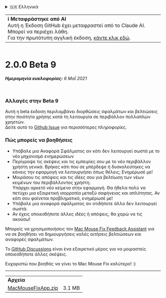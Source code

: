 <details>
<summary>🇬🇷 Ελληνικά</summary>

[🇬🇧 English (GitHub)](https://github.com/noah-nuebling/mac-mouse-fix/releases/tag/2.0.0-Beta-9)\
[🇦🇩 Català](https://redirect.macmousefix.com/?target=mmf-release&tag=2.0.0-Beta-9&locale=ca)\
[🇩🇪 Deutsch](https://redirect.macmousefix.com/?target=mmf-release&tag=2.0.0-Beta-9&locale=de)\
[🇪🇸 Español](https://redirect.macmousefix.com/?target=mmf-release&tag=2.0.0-Beta-9&locale=es)\
[🇫🇷 Français](https://redirect.macmousefix.com/?target=mmf-release&tag=2.0.0-Beta-9&locale=fr)\
[🇮🇩 Indonesia](https://redirect.macmousefix.com/?target=mmf-release&tag=2.0.0-Beta-9&locale=id)\
[🇮🇹 Italiano](https://redirect.macmousefix.com/?target=mmf-release&tag=2.0.0-Beta-9&locale=it)\
[🇭🇺 Magyar](https://redirect.macmousefix.com/?target=mmf-release&tag=2.0.0-Beta-9&locale=hu)\
[🇳🇱 Nederlands](https://redirect.macmousefix.com/?target=mmf-release&tag=2.0.0-Beta-9&locale=nl)\
[🇵🇱 Polski](https://redirect.macmousefix.com/?target=mmf-release&tag=2.0.0-Beta-9&locale=pl)\
[🇧🇷 Português (Brasil)](https://redirect.macmousefix.com/?target=mmf-release&tag=2.0.0-Beta-9&locale=pt-BR)\
[🇵🇹 Português (Portugal)](https://redirect.macmousefix.com/?target=mmf-release&tag=2.0.0-Beta-9&locale=pt-PT)\
[🇷🇴 Română](https://redirect.macmousefix.com/?target=mmf-release&tag=2.0.0-Beta-9&locale=ro)\
[🇸🇪 Svenska](https://redirect.macmousefix.com/?target=mmf-release&tag=2.0.0-Beta-9&locale=sv)\
[🇻🇳 Tiếng Việt](https://redirect.macmousefix.com/?target=mmf-release&tag=2.0.0-Beta-9&locale=vi)\
[🇹🇷 Türkçe](https://redirect.macmousefix.com/?target=mmf-release&tag=2.0.0-Beta-9&locale=tr)\
[🇨🇿 Čeština](https://redirect.macmousefix.com/?target=mmf-release&tag=2.0.0-Beta-9&locale=cs)\
**🇬🇷 Ελληνικά**\
[🇷🇺 Русский](https://redirect.macmousefix.com/?target=mmf-release&tag=2.0.0-Beta-9&locale=ru)\
[🇺🇦 Українська](https://redirect.macmousefix.com/?target=mmf-release&tag=2.0.0-Beta-9&locale=uk)\
[🇮🇱 עברית](https://redirect.macmousefix.com/?target=mmf-release&tag=2.0.0-Beta-9&locale=he)\
[🇸🇦 العربية](https://redirect.macmousefix.com/?target=mmf-release&tag=2.0.0-Beta-9&locale=ar)\
[🇮🇳 हिन्दी](https://redirect.macmousefix.com/?target=mmf-release&tag=2.0.0-Beta-9&locale=hi)\
[🇹🇭 ไทย](https://redirect.macmousefix.com/?target=mmf-release&tag=2.0.0-Beta-9&locale=th)\
[🇨🇳 中文 (简体)](https://redirect.macmousefix.com/?target=mmf-release&tag=2.0.0-Beta-9&locale=zh-Hans)\
[🇨🇳 中文 (繁體)](https://redirect.macmousefix.com/?target=mmf-release&tag=2.0.0-Beta-9&locale=zh-Hant)\
[🇭🇰 中文（香港)](https://redirect.macmousefix.com/?target=mmf-release&tag=2.0.0-Beta-9&locale=zh-HK)\
[🇯🇵 日本語](https://redirect.macmousefix.com/?target=mmf-release&tag=2.0.0-Beta-9&locale=ja)\
[🇰🇷 한국어](https://redirect.macmousefix.com/?target=mmf-release&tag=2.0.0-Beta-9&locale=ko)\
[Help translate Mac Mouse Fix to different languages!](https://github.com/noah-nuebling/mac-mouse-fix/discussions/731)
</details>
<table align=><td>
<b>ℹ️ Μεταφράστηκε από AI</b><br>
Αυτή η Έκδοση GitHub έχει μεταφραστεί από το Claude AI. Μπορεί να περιέχει λάθη.<br>
Για την πρωτότυπη αγγλική έκδοση, <a href="https://github.com/noah-nuebling/mac-mouse-fix/releases/tag/2.0.0-Beta-9">κάντε κλικ εδώ</a>.
</td></table>

<table></table>

# 2.0.0 Beta 9
***Ημερομηνία κυκλοφορίας:** 6 Μαΐ 2021*

<br>

### Αλλαγές στην Beta 9

Αυτή η beta έκδοση περιλαμβάνει διορθώσεις σφαλμάτων και βελτιώσεις στην ποιότητα χρήσης κατά τη λειτουργία σε περιβάλλον πολλαπλών χρηστών. \
Δείτε αυτό το [Github Issue](https://github.com/noah-nuebling/mac-mouse-fix/issues/93) για περισσότερες πληροφορίες.

### Πώς μπορείς να βοηθήσεις

- Υπόβαλε μια Αναφορά Σφάλματος αν κάτι δεν λειτουργεί σωστά με το νέο μηχανισμό ενημερώσεων
- Περίγραψε τις σκέψεις και τις εμπειρίες σου με το νέο περιβάλλον χρήστη γενικά. Βρήκες κάτι που σε μπέρδεψε ή δυσκολεύτηκες να κάνεις την εφαρμογή να λειτουργήσει όπως θέλεις; Ενημέρωσέ με!
- Μοιράσου τις απόψεις και τις ιδέες σου για βελτίωση των νέων κειμένων του περιβάλλοντος χρήστη.\
   Υπάρχει αρκετό νέο κείμενο στην εφαρμογή. Θα ήθελα πολύ να πετύχει μια εξαιρετική ισορροπία μεταξύ σαφήνειας και απλότητας. Αν κάτι σου φαίνεται προβληματικό, ενημέρωσέ με!
- Υπόβαλε μια αναφορά σφάλματος αν οτιδήποτε άλλο δεν λειτουργεί σωστά.
- Αν έχεις οποιεσδήποτε άλλες ιδέες ή απόψεις, θα χαρώ να τις ακούσω!

Μπορείς να χρησιμοποιήσεις τον [Mac Mouse Fix Feedback Assistant](https://github.com/noah-nuebling/mac-mouse-fix/issues/new/choose) για να σε βοηθήσει να δημιουργήσεις καλές αιτήσεις βελτιώσεων και αναφορές σφαλμάτων.

Το [GitHub Discussions](https://github.com/noah-nuebling/mac-mouse-fix/discussions/82) είναι ένα εξαιρετικό μέρος για να μοιραστείς οποιεσδήποτε άλλες σκέψεις.

Ευχαριστώ που βοηθάς να γίνει το Mac Mouse Fix καλύτερο! :)

---

<table align="start">
<tr>
    <td colspan=2>
        <b>Αρχεία</b>
    </td>
</tr>
<tr>
    <td><a href="https://github.com/noah-nuebling/mac-mouse-fix/releases/download/2.0.0-Beta-9/MacMouseFixApp.zip">MacMouseFixApp.zip</a></td>
    <td>3.1 MB</td>
</tr>
</table>